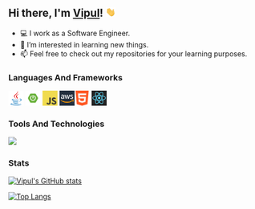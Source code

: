 ## Hi there, I'm [Vipul](https://github.com/vipul-kumar-singh/)! <img src="https://raw.githubusercontent.com/vipul-kumar-singh/vipul-kumar-singh/master/src/gif/wave.gif" width="20px">

- 💻 I work as a Software Engineer.
- 👀 I’m interested in learning new things.
- 📫 Feel free to check out my repositories for your learning purposes.


### Languages And Frameworks
<code><img height="30" src="https://raw.githubusercontent.com/vipul-kumar-singh/vipul-kumar-singh/master/src/logo/java.png" title="Java"></code>
<code><img height="30" src="https://raw.githubusercontent.com/vipul-kumar-singh/vipul-kumar-singh/master/src/logo/spring-boot.png" title="Spring Boot"></code>
<code><img height="30" src="https://raw.githubusercontent.com/vipul-kumar-singh/vipul-kumar-singh/master/src/logo/js.png" title="JavaScript"></code>
<code><img height="30" src="https://raw.githubusercontent.com/vipul-kumar-singh/vipul-kumar-singh/master/src/logo/aws.png" title="AWS Services"></code><code><img height="30" src="https://raw.githubusercontent.com/vipul-kumar-singh/vipul-kumar-singh/master/src/logo/html.png" title="HTML"></code>
<code><img height="30" src="https://raw.githubusercontent.com/vipul-kumar-singh/vipul-kumar-singh/master/src/logo/react.png" title="React JS"></code>

### Tools And Technologies
![](https://img.shields.io/badge/Code-Java-informational?style=flat&logo=java&logoColor=orange&color=blue)

### Stats

[![Vipul's GitHub stats](https://github-readme-stats.vercel.app/api?username=vipul-kumar-singh&show_icons=true&theme=algolia)](https://github.com/vipul-kumar-singh/)

[![Top Langs](https://github-readme-stats.vercel.app/api/top-langs/?username=vipul-kumar-singh&show_icons=true&theme=algolia&layout=compact)](https://github.com/vipul-kumar-singh/)
